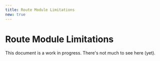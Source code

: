 ```yaml
---
title: Route Module Limitations
new: true
---
```


# Route Module Limitations

<docs-warning>
  This document is a work in progress. There's not much to see here (yet).
</docs-warning>
